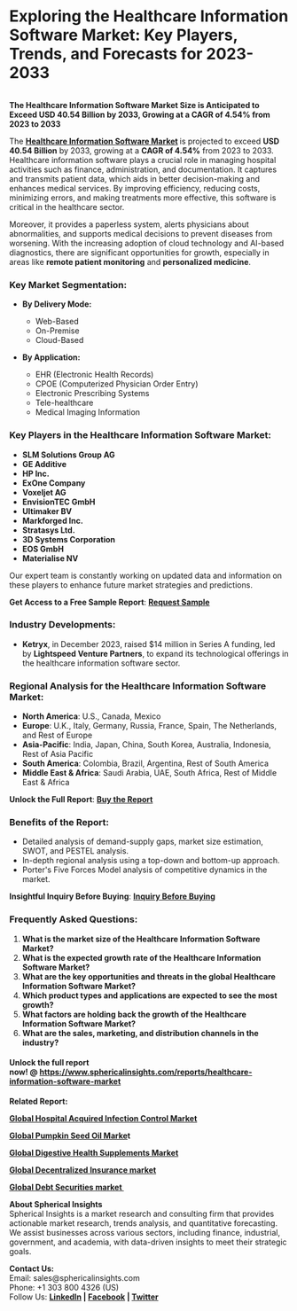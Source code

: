 <div class="wow_read_blog_hdr_img">
<div class="wow_read_blog_hdr_img_innr">
<h1>Exploring the Healthcare Information Software Market: Key Players, Trends, and Forecasts for 2023-2033</h1>
</div>
<div class="wow_main_float_head_img"><img src="https://www.vevioz.com/upload/photos/2025/01/pDgUfNu2wgqsYz8cxslP_13_8428cef53ffedece64ed3235cfd5721e_image.jpg" alt="" /></div>
</div>
<div class="read-blog-container">
<div class="read-blog-desc">
<p class="mb-0"><strong>The Healthcare Information Software Market Size is Anticipated to Exceed USD 40.54 Billion by 2033, Growing at a CAGR of 4.54% from 2023 to 2033</strong></p>
</div>
<div class="read-content">
<p>The&nbsp;<strong><a href="https://www.sphericalinsights.com/reports/healthcare-information-software-market" target="_blank" rel="noopener">Healthcare Information Software Market</a>&nbsp;</strong>is projected to exceed&nbsp;<strong>USD 40.54 Billion</strong>&nbsp;by 2033, growing at a&nbsp;<strong>CAGR of 4.54%</strong>&nbsp;from 2023 to 2033. Healthcare information software plays a crucial role in managing hospital activities such as finance, administration, and documentation. It captures and transmits patient data, which aids in better decision-making and enhances medical services. By improving efficiency, reducing costs, minimizing errors, and making treatments more effective, this software is critical in the healthcare sector.</p>
<p>Moreover, it provides a paperless system, alerts physicians about abnormalities, and supports medical decisions to prevent diseases from worsening. With the increasing adoption of cloud technology and AI-based diagnostics, there are significant opportunities for growth, especially in areas like&nbsp;<strong>remote patient monitoring</strong>&nbsp;and&nbsp;<strong>personalized medicine</strong>.</p>
<h3>Key Market Segmentation:</h3>
<ul>
<li>
<p><strong>By Delivery Mode:</strong></p>
<ul>
<li>Web-Based</li>
<li>On-Premise</li>
<li>Cloud-Based</li>
</ul>
</li>
<li>
<p><strong>By Application:</strong></p>
<ul>
<li>EHR (Electronic Health Records)</li>
<li>CPOE (Computerized Physician Order Entry)</li>
<li>Electronic Prescribing Systems</li>
<li>Tele-healthcare</li>
<li>Medical Imaging Information</li>
</ul>
</li>
</ul>
<h3>Key Players in the Healthcare Information Software Market:</h3>
<ul>
<li><strong>SLM Solutions Group AG</strong></li>
<li><strong>GE Additive</strong></li>
<li><strong>HP Inc.</strong></li>
<li><strong>ExOne Company</strong></li>
<li><strong>Voxeljet AG</strong></li>
<li><strong>EnvisionTEC GmbH</strong></li>
<li><strong>Ultimaker BV</strong></li>
<li><strong>Markforged Inc.</strong></li>
<li><strong>Stratasys Ltd.</strong></li>
<li><strong>3D Systems Corporation</strong></li>
<li><strong>EOS GmbH</strong></li>
<li><strong>Materialise NV</strong></li>
</ul>
<p>Our expert team is constantly working on updated data and information on these players to enhance future market strategies and predictions.</p>
<p><strong>Get Access to a Free Sample Report</strong>:&nbsp;<strong><a href="https://www.sphericalinsights.com/request-sample/7774" target="_new" rel="noopener">Request Sample</a></strong></p>
<h3>Industry Developments:</h3>
<ul>
<li><strong>Ketryx</strong>, in December 2023, raised $14 million in Series A funding, led by&nbsp;<strong>Lightspeed Venture Partners</strong>, to expand its technological offerings in the healthcare information software sector.</li>
</ul>
<h3>Regional Analysis for the Healthcare Information Software Market:</h3>
<ul>
<li><strong>North America</strong>: U.S., Canada, Mexico</li>
<li><strong>Europe</strong>: U.K., Italy, Germany, Russia, France, Spain, The Netherlands, and Rest of Europe</li>
<li><strong>Asia-Pacific</strong>: India, Japan, China, South Korea, Australia, Indonesia, Rest of Asia Pacific</li>
<li><strong>South America</strong>: Colombia, Brazil, Argentina, Rest of South America</li>
<li><strong>Middle East &amp; Africa</strong>: Saudi Arabia, UAE, South Africa, Rest of Middle East &amp; Africa</li>
</ul>
<p><strong>Unlock the Full Report</strong>:&nbsp;<strong><a href="https://www.sphericalinsights.com/checkout/7774" target="_new" rel="noopener">Buy the Report</a></strong></p>
<h3>Benefits of the Report:</h3>
<ul>
<li>Detailed analysis of demand-supply gaps, market size estimation, SWOT, and PESTEL analysis.</li>
<li>In-depth regional analysis using a top-down and bottom-up approach.</li>
<li>Porter's Five Forces Model analysis of competitive dynamics in the market.</li>
</ul>
<p><strong>Insightful Inquiry Before Buying</strong>:&nbsp;<strong><a href="https://www.sphericalinsights.com/inquiry-before-buying/7774" target="_new" rel="noopener">Inquiry Before Buying</a></strong></p>
<h3>Frequently Asked Questions:</h3>
<ol>
<li><strong>What is the market size of the Healthcare Information Software Market?</strong></li>
<li><strong>What is the expected growth rate of the Healthcare Information Software Market?</strong></li>
<li><strong>What are the key opportunities and threats in the global Healthcare Information Software Market?</strong></li>
<li><strong>Which product types and applications are expected to see the most growth?</strong></li>
<li><strong>What factors are holding back the growth of the Healthcare Information Software Market?</strong></li>
<li><strong>What are the sales, marketing, and distribution channels in the industry?</strong></li>
</ol>
<h4>Unlock the full report now!&nbsp;@&nbsp;<a href="https://www.sphericalinsights.com/reports/healthcare-information-software-market" rel="nofollow">https://www.sphericalinsights.com/reports/healthcare-information-software-market</a></h4>
<p><strong>Related Report:</strong></p>
<p><strong><a href="https://www.globenewswire.com/news-release/2024/09/03/2939265/0/en/Global-Hospital-Acquired-Infection-Control-Market-Size-To-Worth-USD-5-8-Billion-by-2033-CAGR-of-3-53.html" target="_blank" rel="noopener">Global Hospital Acquired Infection Control Market</a></strong></p>
<p><strong><a href="https://www.vevioz.com/read-blog/Global" target="_blank" rel="noopener">Global Pumpkin Seed Oil Marke</a>t</strong></p>
<p><strong><a href="https://www.globenewswire.com/news-release/2024/08/31/2938768/0/en/Global-Digestive-Health-Supplements-Market-Size-To-Worth-USD-32-40-Billion-by-2033-CAGR-of-9-40.html" target="_blank" rel="noopener">Global Digestive Health Supplements Market</a></strong></p>
<p><strong><a href="https://www.sphericalinsights.jp/reports/decentralized-insurance-market" target="_blank" rel="noopener">Global Decentralized Insurance market</a></strong></p>
<p><strong><a href="https://www.sphericalinsights.jp/reports/debt-security-market" target="_blank" rel="noopener">Global Debt Securities market&nbsp;</a></strong></p>
<p><strong>About Spherical Insights</strong><br />Spherical Insights is a market research and consulting firm that provides actionable market research, trends analysis, and quantitative forecasting. We assist businesses across various sectors, including finance, industrial, government, and academia, with data-driven insights to meet their strategic goals.</p>
<p><strong>Contact Us:</strong><br />Email:&nbsp;<a rel="noopener">sales@sphericalinsights.com</a><br />Phone: +1 303 800 4326 (US)<br />Follow Us:&nbsp;<strong><a href="https://www.linkedin.com/" target="_new" rel="noopener">LinkedIn</a>&nbsp;|&nbsp;<a href="https://www.facebook.com/" target="_new" rel="noopener">Facebook</a>&nbsp;|&nbsp;<a href="https://www.twitter.com/" target="_new" rel="noopener">Twitter</a></strong></p>
</div>
</div>
